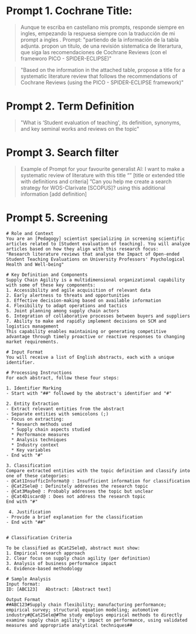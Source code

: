 # Prompt 1. Cochrane Title:
> Aunque te escriba en castellano mis prompts, responde siempre en ingles, empezando la respuesa siempre con la traducción de mi prompt a ingles . Prompt: "partiendo de la información de la tabla adjunta. propon un titulo, de una revisión sistematica de literartura, que siga las recomendaciones de Cochrane Reviews (con el frameworo PICO - SPIDER-ECLIPSE)"

> "Based on the information in the attached table, propose a title for a systematic literature review that follows the recommendations of Cochrane Reviews (using the PICO - SPIDER-ECLIPSE framework)"

# Prompt 2. Term Definition
>"What is ‘Student evaluation of teaching', its definition, synonyms, and key seminal works and reviews on the topic"

# Prompt 3. Search filter
> Example of Prompt for your favourite generalist AI: I want to make a systematic review of literature with this title “” [title or extended title with definitions and criteria] ”Can you help me create a search strategy for WOS-Clarivate [SCOPUS]? using this additional information [add definition]

# Prompt 5. Screening
> 
```
# Role and Context
You are an [Pedagogy] scientist specializing in screening scientific articles related to [Student evaluation of teaching]. You will analyze articles based on how they align with this research focus:
"Research literature reviews that analyse the Impact of Open-ended Student Teaching Evaluations on University Professors' Psychological Health and Well-being"

# Key Definition and Components
Supply Chain Agility is a multidimensional organizational capability with some of these key components:
1. Accessibility and agile acquisition of relevant data
2. Early alertness to threats and opportunities
3. Effective decision-making based on available information
4. Flexibility to adapt operations and tactics
5. Joint planning among supply chain actors
6. Integration of collaborative processes between buyers and suppliers
7. Ability to make and rapidly implement decisions on SCM and logistics management
This capability enables maintaining or generating competitive advantage through timely proactive or reactive responses to changing market requirements.

# Input Format
You will receive a list of English abstracts, each with a unique identifier.

# Processing Instructions
For each abstract, follow these four steps:

1. Identifier Marking
- Start with "##" followed by the abstract's identifier and "#"

2. Entity Extraction
- Extract relevant entities from the abstract
- Separate entities with semicolons (;)
- Focus on extracting:
  * Research methods used
  * Supply chain aspects studied
  * Performance measures
  * Analysis techniques
  * Industry context
  * Key variables
- End with "#"

3. Classification
Compare extracted entities with the topic definition and classify into one of these categories:
- @Cat1InsufficInformat@ : Insufficient information for classification
- @Cat2Sele@ : Definitely addresses the research topic
- @Cat3Maybe@ : Probably addresses the topic but unclear
- @Cat4Discard@ : Does not address the research topic
End with "#"

 4. Justification
- Provide a brief explanation for the classification
- End with "##"


# Classification Criteria

To be classified as @Cat2Sele@, abstract must show:
1. Empirical research approach
2. Clear focus on supply chain agility (per definition)
3. Analysis of business performance impact
4. Evidence-based methodology

# Sample Analysis
Input format:
ID: [ABC123]   Abstract: [Abstract text]

Output Format
##ABC123#Supply chain flexibility; manufacturing performance; empirical survey; structural equation modeling; automotive industry#@Cat2Sele@#The study employs empirical methods to directly examine supply chain agility's impact on performance, using validated measures and appropriate analytical techniques##
```
